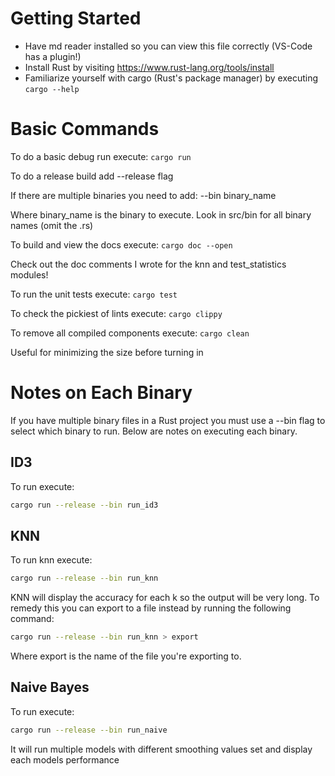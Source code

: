 # Getting Started
- Have md reader installed so you can view this file correctly (VS-Code has a plugin!)
- Install Rust by visiting https://www.rust-lang.org/tools/install
- Familiarize yourself with cargo (Rust's package manager) by executing ```cargo --help```

# Basic Commands
To do a basic debug run execute: ```cargo run```

To do a release build add --release flag

If there are multiple binaries you need to add: --bin binary_name

Where binary_name is the binary to execute. Look in src/bin for all binary names (omit the .rs)

To build and view the docs execute: ```cargo doc --open```

Check out the doc comments I wrote for the knn and test_statistics modules!

To run the unit tests execute: ```cargo test```

To check the pickiest of lints execute: ```cargo clippy```

To remove all compiled components execute: ```cargo clean```

Useful for minimizing the size before turning in

# Notes on Each Binary

If you have multiple binary files in a Rust project you must use a --bin flag to select which binary to run. Below are notes on executing each binary.

## ID3
To run execute:
```bash
cargo run --release --bin run_id3
```

## KNN
To run knn execute:
```bash
cargo run --release --bin run_knn
```
KNN will display the accuracy for each k so the output will be very long. To remedy this you can export to a file instead by running the following command:
```bash
cargo run --release --bin run_knn > export
```
Where export is the name of the file you're exporting to.

## Naive Bayes 
To run execute:
```bash
cargo run --release --bin run_naive 
```
It will run multiple models with different smoothing values set and display each models performance